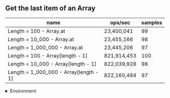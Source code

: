 ## Get the last item of an Array

|name|ops/sec|samples|
|-|-|-|
|Length = 100 - Array.at|23,400,041|99|
|Length = 10_000 - Array.at|23,455,166|98|
|Length = 1_000_000 - Array.at|23,445,206|97|
|Length = 100 - Array[length - 1]|821,914,453|100|
|Length = 10_000 - Array[length - 1]|822,039,928|98|
|Length = 1_000_000 - Array[length - 1]|822,160,484|97|


<details>
<summary>Environment</summary>

* __Machine:__ linux x64 | 4 vCPUs | 15.6GB Mem
* __Run:__ Sun Mar 10 2024 15:56:18 GMT+0000 (Coordinated Universal Time)
</details>

<!--
{"environment":{"platform":"linux","arch":"x64","cpus":4,"totalMemory":15.606487274169922},"benchmarks":[{"name":"Length = 100 - Array.at","opsSec":23400041.46623576,"samples":5},{"name":"Length = 10_000 - Array.at","opsSec":23455166.49322627,"samples":5},{"name":"Length = 1_000_000 - Array.at","opsSec":23445205.6107281,"samples":5},{"name":"Length = 100 - Array[length - 1]","opsSec":821914452.9888554,"samples":10},{"name":"Length = 10_000 - Array[length - 1]","opsSec":822039928.0466238,"samples":8},{"name":"Length = 1_000_000 - Array[length - 1]","opsSec":822160483.8839574,"samples":7}]}-->
